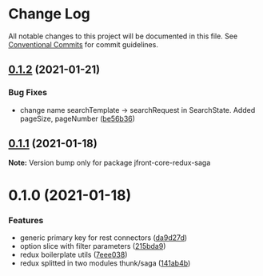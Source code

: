 # Change Log

All notable changes to this project will be documented in this file.
See [Conventional Commits](https://conventionalcommits.org) for commit guidelines.

## [0.1.2](https://github.com/Jepria/jfront-core/compare/jfront-core-redux-saga@0.1.1...jfront-core-redux-saga@0.1.2) (2021-01-21)


### Bug Fixes

* change name searchTemplate -> searchRequest in SearchState. Added pageSize, pageNumber ([be56b36](https://github.com/Jepria/jfront-core/commit/be56b36a33847dd947fc6e954b38bf72567a0753))





## [0.1.1](https://github.com/Jepria/jfront-core/compare/jfront-core-redux-saga@0.1.0...jfront-core-redux-saga@0.1.1) (2021-01-18)

**Note:** Version bump only for package jfront-core-redux-saga





# 0.1.0 (2021-01-18)


### Features

* generic primary key for rest connectors ([da9d27d](https://github.com/Jepria/jfront-core/commit/da9d27daa4be402a1cda9c58b4ec27b1ffe656a0))
* option slice with filter parameters ([215bda9](https://github.com/Jepria/jfront-core/commit/215bda920f29760f5a5b6d29d189b50a6922a307))
* redux boilerplate utils ([7eee038](https://github.com/Jepria/jfront-core/commit/7eee038869990efe2a6560d2fb13fd80d382842a))
* redux splitted in two modules thunk/saga ([141ab4b](https://github.com/Jepria/jfront-core/commit/141ab4b870b019fff734dc3e1a341a3ec0abf965))
